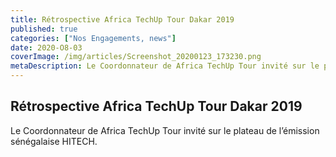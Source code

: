 ```yaml
---
title: Rétrospective Africa TechUp Tour Dakar 2019
published: true
categories: ["Nos Engagements, news"]
date: 2020-O8-03
coverImage: /img/articles/Screenshot_20200123_173230.png
metaDescription: Le Coordonnateur de Africa TechUp Tour invité sur le plateau de l’émission sénégalaise HITECH.
---
```


## Rétrospective Africa TechUp Tour Dakar 2019

Le Coordonnateur de Africa TechUp Tour invité sur le plateau de l’émission sénégalaise HITECH.
